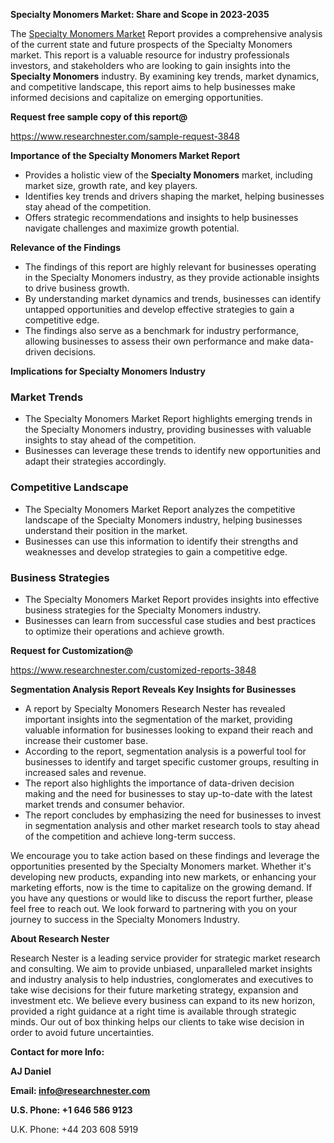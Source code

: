 ﻿<a name="_hlk168570615"></a><a name="_hlk168498031"></a>**Specialty Monomers Market: Share and Scope in 2023-2035**

The [Specialty Monomers Market](https://www.researchnester.com/reports/specialty-monomers-market/3848) Report provides a comprehensive analysis of the current state and future prospects of the Specialty Monomers market. This report is a valuable resource for industry professionals investors, and stakeholders who are looking to gain insights into the **Specialty Monomers** industry. By examining key trends, market dynamics, and competitive landscape, this report aims to help businesses make informed decisions and capitalize on emerging opportunities.

**Request free sample copy of this report@**

<https://www.researchnester.com/sample-request-3848> 

**Importance of the Specialty Monomers Market Report**

- Provides a holistic view of the **Specialty Monomers** market, including market size, growth rate, and key players.
- Identifies key trends and drivers shaping the market, helping businesses stay ahead of the competition.
- Offers strategic recommendations and insights to help businesses navigate challenges and maximize growth potential.

**Relevance of the Findings**

- The findings of this report are highly relevant for businesses operating in the Specialty Monomers industry, as they provide actionable insights to drive business growth.
- By understanding market dynamics and trends, businesses can identify untapped opportunities and develop effective strategies to gain a competitive edge.
- The findings also serve as a benchmark for industry performance, allowing businesses to assess their own performance and make data-driven decisions.

**Implications for Specialty Monomers Industry**
### **Market Trends**
- The Specialty Monomers Market Report highlights emerging trends in the Specialty Monomers industry, providing businesses with valuable insights to stay ahead of the competition.
- Businesses can leverage these trends to identify new opportunities and adapt their strategies accordingly.
### **Competitive Landscape**
- The Specialty Monomers Market Report analyzes the competitive landscape of the Specialty Monomers industry, helping businesses understand their position in the market.
- Businesses can use this information to identify their strengths and weaknesses and develop strategies to gain a competitive edge.
### **Business Strategies**
- The Specialty Monomers Market Report provides insights into effective business strategies for the Specialty Monomers industry.
- Businesses can learn from successful case studies and best practices to optimize their operations and achieve growth.

**Request for Customization@**

<https://www.researchnester.com/customized-reports-3848> 

**Segmentation Analysis Report Reveals Key Insights for Businesses**

- A report by Specialty Monomers Research Nester has revealed important insights into the segmentation of the market, providing valuable information for businesses looking to expand their reach and increase their customer base.
- According to the report, segmentation analysis is a powerful tool for businesses to identify and target specific customer groups, resulting in increased sales and revenue.
- The report also highlights the importance of data-driven decision making and the need for businesses to stay up-to-date with the latest market trends and consumer behavior.
- The report concludes by emphasizing the need for businesses to invest in segmentation analysis and other market research tools to stay ahead of the competition and achieve long-term success.

We encourage you to take action based on these findings and leverage the opportunities presented by the Specialty Monomers market. Whether it's developing new products, expanding into new markets, or enhancing your marketing efforts, now is the time to capitalize on the growing demand. If you have any questions or would like to discuss the report further, please feel free to reach out. We look forward to partnering with you on your journey to success in the Specialty Monomers Industry.

**About Research Nester**

Research Nester is a leading service provider for strategic market research and consulting. We aim to provide unbiased, unparalleled market insights and industry analysis to help industries, conglomerates and executives to take wise decisions for their future marketing strategy, expansion and investment etc. We believe every business can expand to its new horizon, provided a right guidance at a right time is available through strategic minds. Our out of box thinking helps our clients to take wise decision in order to avoid future uncertainties.

**Contact for more Info:**

**AJ Daniel**

**Email: info@researchnester.com**

**U.S. Phone: +1 646 586 9123**

U.K. Phone: +44 203 608 5919



